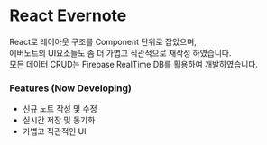 # React Evernote
React로 레이아웃 구조를 Component 단위로 잡았으며,<br>
에버노트의 UI요소들도 좀 더 가볍고 직관적으로 재작성 하였습니다.<br>
모든 데이터 CRUD는 Firebase RealTime DB를 활용하여 개발하였습니다.

### Features (Now Developing)
* 신규 노트 작성 및 수정
* 실시간 저장 및 동기화
* 가볍고 직관적인 UI
